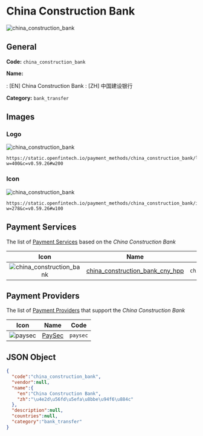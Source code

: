 
# China Construction Bank 
![china_construction_bank](https://static.openfintech.io/payment_methods/china_construction_bank/logo.svg?w=400&c=v0.59.26#w200)  

## General 
**Code:** `china_construction_bank` 
 
**Name:** 
 
:	[EN] China Construction Bank 
:	[ZH] 中国建设银行 
 
**Category:** `bank_transfer` 
 

## Images 

### Logo 
![china_construction_bank](https://static.openfintech.io/payment_methods/china_construction_bank/logo.svg?w=400&c=v0.59.26#w200)  

```
https://static.openfintech.io/payment_methods/china_construction_bank/logo.svg?w=400&c=v0.59.26#w200
```  

### Icon 
![china_construction_bank](https://static.openfintech.io/payment_methods/china_construction_bank/icon.svg?w=278&c=v0.59.26#w100)  

```
https://static.openfintech.io/payment_methods/china_construction_bank/icon.svg?w=278&c=v0.59.26#w100
```  

## Payment Services 
 
The list of [Payment Services](#) based on the _China Construction Bank_ 

|Icon|Name|Code| 
|:---:|:---:|:---:| 
|![china_construction_bank](https://static.openfintech.io/payment_methods/china_construction_bank/icon.svg?w=278&c=v0.59.26#w100) |[china_construction_bank_cny_hpp](#)|`china_construction_bank_cny_hpp`| 
 

## Payment Providers 
 
The list of [Payment Providers](/providers) that support the _China Construction Bank_ 

|Icon|Name|Code| 
|:---:|:---:|:---:| 
|![paysec](https://static.openfintech.io/payment_providers/paysec/icon.png?w=278&c=v0.59.26#w100) |[PaySec](/payment-providers/paysec)|`paysec`| 
 

## JSON Object 

```json
{
  "code":"china_construction_bank",
  "vendor":null,
  "name":{
    "en":"China Construction Bank",
    "zh":"\u4e2d\u56fd\u5efa\u8bbe\u94f6\u884c"
  },
  "description":null,
  "countries":null,
  "category":"bank_transfer"
}
```  
